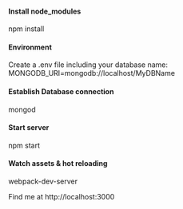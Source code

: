 #### Install node_modules
npm install

#### Environment
Create a .env file including your database name:
MONGODB_URI=mongodb://localhost/MyDBName

#### Establish Database connection
mongod

#### Start server
npm start

#### Watch assets & hot reloading
webpack-dev-server

Find me at http://localhost:3000
